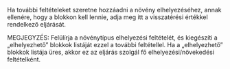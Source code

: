 Ha további feltételeket szeretne hozzáadni a növény elhelyezéséhez, annak ellenére, hogy a blokkon kell lennie, adja meg itt a visszatérési értékkel rendelkező eljárását.

MEGJEGYZÉS: Felülírja a növénytípus elhelyezési feltételét, és kiegészíti a „elhelyezhető” blokkok listáját ezzel a további feltétellel. Ha a „elhelyezhető” blokkok listája üres, akkor ez az eljárás szolgál fő elhelyezési/növekedési feltételként.